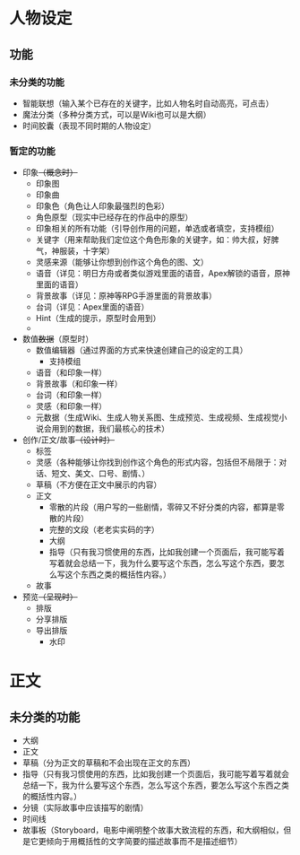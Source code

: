 # 人物设定

## 功能

### 未分类的功能

* 智能联想（输入某个已存在的关键字，比如人物名时自动高亮，可点击）
* 魔法分类（多种分类方式，可以是Wiki也可以是大纲）
* 时间胶囊（表现不同时期的人物设定）

### 暂定的功能

* 印象<del>（概念时）</del>
  * 印象图
  * 印象曲
  * 印象色（角色让人印象最强烈的色彩）
  * 角色原型（现实中已经存在的作品中的原型）
  * 印象相关的所有功能（引导创作用的问题，单选或者填空，支持模组）
  * 关键字（用来帮助我们定位这个角色形象的关键字，如：帅大叔，好脾气，神服装，十字架）
  * 灵感来源（能够让你想到创作这个角色的图、文）
  * 语音（详见：明日方舟或者类似游戏里面的语音，Apex解锁的语音，原神里面的语音）
  * 背景故事（详见：原神等RPG手游里面的背景故事）
  * 台词（详见：Apex里面的语音）
  * Hint（生成的提示，原型时会用到）
  * 
* 数值<del>数据</del>（原型时）
  * 数值编辑器（通过界面的方式来快速创建自己的设定的工具）
    * 支持模组
  * 语音（和印象一样）
  * 背景故事（和印象一样）
  * 台词（和印象一样）
  * 灵感（和印象一样）
  * 元数据（生成Wiki、生成人物关系图、生成预览、生成视频、生成视觉小说会用到的数据，我们最核心的技术）
* 创作/正文/故事<del>（设计时）</del>
  * 标签
  * 灵感（各种能够让你找到创作这个角色的形式内容，包括但不局限于：对话、短文、美文、口号、剧情、）
  * 草稿（不方便在正文中展示的内容）
  * 正文
    * 零散的片段（用户写的一些剧情，零碎又不好分类的内容，都算是零散的片段）
    * 完整的文段（老老实实码的字）
    * 大纲
    * 指导（只有我习惯使用的东西，比如我创建一个页面后，我可能写着写着就会总结一下，我为什么要写这个东西，怎么写这个东西，要怎么写这个东西之类的概括性内容。）
  * 故事
* 预览<del>（呈现时）</del>
  * 排版
  * 分享排版
  * 导出排版
    * 水印

# 正文

## 未分类的功能

* 大纲
* 正文
* 草稿（分为正文的草稿和不会出现在正文的东西）
* 指导（只有我习惯使用的东西，比如我创建一个页面后，我可能写着写着就会总结一下，我为什么要写这个东西，怎么写这个东西，要怎么写这个东西之类的概括性内容。）
* 分镜（实际故事中应该描写的剧情）
* 时间线
* 故事板（Storyboard，电影中阐明整个故事大致流程的东西，和大纲相似，但是它更倾向于用概括性的文字简要的描述故事而不是描述细节）